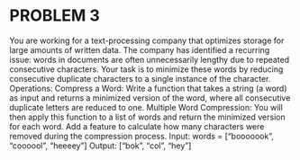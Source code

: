 # PROBLEM 3
You are working for a text-processing company that optimizes storage for large amounts of written
data. The company has identified a recurring issue: words in documents are often unnecessarily
lengthy due to repeated consecutive characters. Your task is to minimize these words by reducing
consecutive duplicate characters to a single instance of the character.
Operations:
Compress a Word: Write a function that takes a string (a word) as input and returns a minimized
version of the word, where all consecutive duplicate letters are reduced to one.
Multiple Word Compression: You will then apply this function to a list of words and return the
minimized version for each word.
Add a feature to calculate how many characters were removed during the compression process.
Input: words = [“booooook”, “coooool”, “heeeey”]
Output: [“bok”, “col”, “hey”]
